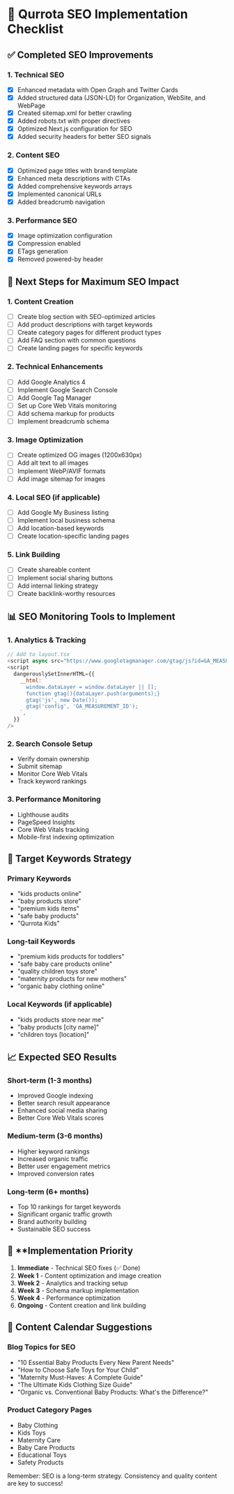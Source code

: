 # 🚀 Qurrota SEO Implementation Checklist

## ✅ **Completed SEO Improvements**

### 1. **Technical SEO**
- [x] Enhanced metadata with Open Graph and Twitter Cards
- [x] Added structured data (JSON-LD) for Organization, WebSite, and WebPage
- [x] Created sitemap.xml for better crawling
- [x] Added robots.txt with proper directives
- [x] Optimized Next.js configuration for SEO
- [x] Added security headers for better SEO signals

### 2. **Content SEO**
- [x] Optimized page titles with brand template
- [x] Enhanced meta descriptions with CTAs
- [x] Added comprehensive keywords arrays
- [x] Implemented canonical URLs
- [x] Added breadcrumb navigation

### 3. **Performance SEO**
- [x] Image optimization configuration
- [x] Compression enabled
- [x] ETags generation
- [x] Removed powered-by header

## 🔄 **Next Steps for Maximum SEO Impact**

### 1. **Content Creation**
- [ ] Create blog section with SEO-optimized articles
- [ ] Add product descriptions with target keywords
- [ ] Create category pages for different product types
- [ ] Add FAQ section with common questions
- [ ] Create landing pages for specific keywords

### 2. **Technical Enhancements**
- [ ] Add Google Analytics 4
- [ ] Implement Google Search Console
- [ ] Add Google Tag Manager
- [ ] Set up Core Web Vitals monitoring
- [ ] Add schema markup for products
- [ ] Implement breadcrumb schema

### 3. **Image Optimization**
- [ ] Create optimized OG images (1200x630px)
- [ ] Add alt text to all images
- [ ] Implement WebP/AVIF formats
- [ ] Add image sitemap for images

### 4. **Local SEO (if applicable)**
- [ ] Add Google My Business listing
- [ ] Implement local business schema
- [ ] Add location-based keywords
- [ ] Create location-specific landing pages

### 5. **Link Building**
- [ ] Create shareable content
- [ ] Implement social sharing buttons
- [ ] Add internal linking strategy
- [ ] Create backlink-worthy resources

## 📊 **SEO Monitoring Tools to Implement**

### 1. **Analytics & Tracking**
```javascript
// Add to layout.tsx
<script async src="https://www.googletagmanager.com/gtag/js?id=GA_MEASUREMENT_ID"></script>
<script
  dangerouslySetInnerHTML={{
    __html: `
      window.dataLayer = window.dataLayer || [];
      function gtag(){dataLayer.push(arguments);}
      gtag('js', new Date());
      gtag('config', 'GA_MEASUREMENT_ID');
    `,
  }}
/>
```

### 2. **Search Console Setup**
- Verify domain ownership
- Submit sitemap
- Monitor Core Web Vitals
- Track keyword rankings

### 3. **Performance Monitoring**
- Lighthouse audits
- PageSpeed Insights
- Core Web Vitals tracking
- Mobile-first indexing optimization

## 🎯 **Target Keywords Strategy**

### Primary Keywords
- "kids products online"
- "baby products store"
- "premium kids items"
- "safe baby products"
- "Qurrota Kids"

### Long-tail Keywords
- "premium kids products for toddlers"
- "safe baby care products online"
- "quality children toys store"
- "maternity products for new mothers"
- "organic baby clothing online"

### Local Keywords (if applicable)
- "kids products store near me"
- "baby products [city name]"
- "children toys [location]"

## 📈 **Expected SEO Results**

### Short-term (1-3 months)
- Improved Google indexing
- Better search result appearance
- Enhanced social media sharing
- Better Core Web Vitals scores

### Medium-term (3-6 months)
- Higher keyword rankings
- Increased organic traffic
- Better user engagement metrics
- Improved conversion rates

### Long-term (6+ months)
- Top 10 rankings for target keywords
- Significant organic traffic growth
- Brand authority building
- Sustainable SEO success

## 🔧 **Implementation Priority

1. **Immediate** - Technical SEO fixes (✅ Done)
2. **Week 1** - Content optimization and image creation
3. **Week 2** - Analytics and tracking setup
4. **Week 3** - Schema markup implementation
5. **Week 4** - Performance optimization
6. **Ongoing** - Content creation and link building

## 📝 **Content Calendar Suggestions**

### Blog Topics for SEO
- "10 Essential Baby Products Every New Parent Needs"
- "How to Choose Safe Toys for Your Child"
- "Maternity Must-Haves: A Complete Guide"
- "The Ultimate Kids Clothing Size Guide"
- "Organic vs. Conventional Baby Products: What's the Difference?"

### Product Category Pages
- Baby Clothing
- Kids Toys
- Maternity Care
- Baby Care Products
- Educational Toys
- Safety Products

Remember: SEO is a long-term strategy. Consistency and quality content are key to success!
